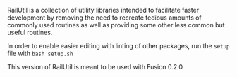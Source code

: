 RailUtil is a collection of utility libraries intended to facilitate faster development by removing the need to recreate tedious amounts of commonly used routines as well as providing some other less common but useful routines.

In order to enable easier editing with linting of other packages, run the `setup` file with `bash setup.sh`

This version of RailUtil is meant to be used with Fusion 0.2.0
